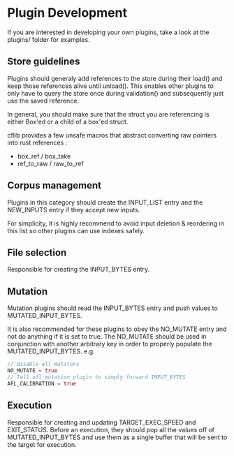 # Plugin Development

If you are interested in developing your own plugins, take a look at the plugins/ folder for examples.


## Store guidelines
Plugins should generaly add references to the store during their load() and keep those references alive until unload(). This enables other plugins to only have to query the store once during validation() and subsequently just use the saved reference.

In general, you should make sure that the struct you are referencing is either Box'ed or a child of a box'ed struct.

cflib provides a few unsafe macros that abstract converting raw pointers into rust references :
- box_ref / box_take
- ref_to_raw / raw_to_ref

## __Corpus management__
Plugins in this category should create the INPUT_LIST entry and the NEW_INPUTS entry if they accept new inputs.

For simplicity, it is highly recommend to avoid input deletion & reordering in this list so other plugins can use indexes safely.

## __File selection__
Responsible for creating the INPUT_BYTES entry.

## __Mutation__
Mutation plugins should read the INPUT_BYTES entry and push values to MUTATED_INPUT_BYTES.

It is also recommended for these plugins to obey the NO_MUTATE entry and not do anything if it is set to true. The NO_MUTATE should be used in conjunction with another arbitrary key in order to properly populate the MUTATED_INPUT_BYTES.
e.g.
```Rust
// disable all mutators
NO_MUTATE = true
// Tell afl_mutation plugin to simply forward INPUT_BYTES
AFL_CALIBRATION = true 
```

## __Execution__
Responsible for creating and updating TARGET_EXEC_SPEED and EXIT_STATUS.
Before an execution, they should pop all the values off of MUTATED_INPUT_BYTES and use them as a single buffer that will be sent to the target for execution.
